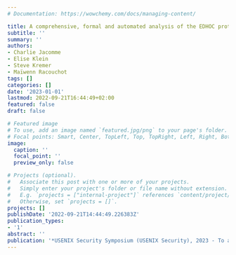 ```yaml
---
# Documentation: https://wowchemy.com/docs/managing-content/

title: A comprehensive, formal and automated analysis of the EDHOC protocol
subtitle: ''
summary: ''
authors:
- Charlie Jacomme
- Elise Klein
- Steve Kremer
- Maïwenn Racouchot
tags: []
categories: []
date: '2023-01-01'
lastmod: 2022-09-21T16:44:49+02:00
featured: false
draft: false

# Featured image
# To use, add an image named `featured.jpg/png` to your page's folder.
# Focal points: Smart, Center, TopLeft, Top, TopRight, Left, Right, BottomLeft, Bottom, BottomRight.
image:
  caption: ''
  focal_point: ''
  preview_only: false

# Projects (optional).
#   Associate this post with one or more of your projects.
#   Simply enter your project's folder or file name without extension.
#   E.g. `projects = ["internal-project"]` references `content/project/deep-learning/index.md`.
#   Otherwise, set `projects = []`.
projects: []
publishDate: '2022-09-21T14:44:49.226383Z'
publication_types:
- '1'
abstract: ''
publication: '*USENIX Security Symposium (USENIX Security), 2023 - To appear*'
---
```

